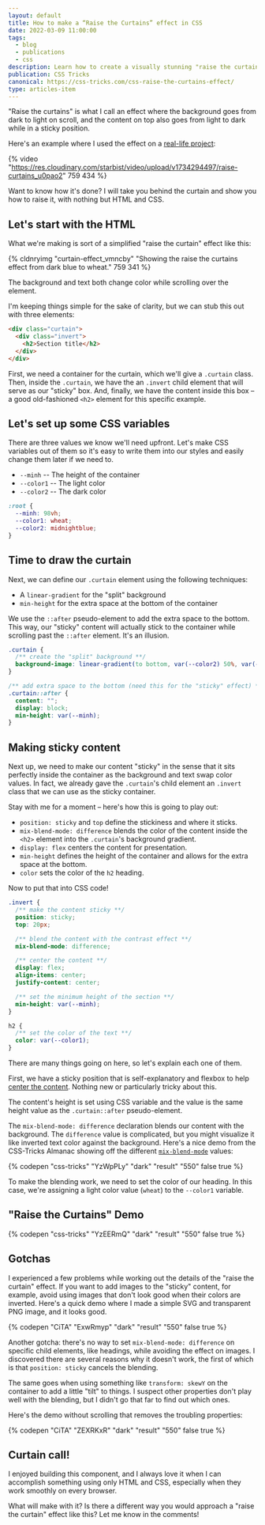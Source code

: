 ```yaml
---
layout: default
title: How to make a “Raise the Curtains” effect in CSS
date: 2022-03-09 11:00:00
tags:
  - blog
  - publications
  - css
description: Learn how to create a visually stunning "raise the curtains" effect while scrolling over a sticky element in this step-by-step guide.
publication: CSS Tricks
canonical: https://css-tricks.com/css-raise-the-curtains-effect/
type: articles-item
---
```


"Raise the curtains" is what I call an effect where the background goes from dark to light on scroll, and the content on top also goes from light to dark while in a sticky position.

Here's an example where I used the effect on a [real-life project](https://www.wundermobility.com/sharing-ready-vehicles/):

{% video "https://res.cloudinary.com/starbist/video/upload/v1734294497/raise-curtains_u0pao2" 759 434 %}

Want to know how it's done? I will take you behind the curtain and show you how to raise it, with nothing but HTML and CSS.

## Let's start with the HTML

What we're making is sort of a simplified "raise the curtain" effect like this:

{% cldnryimg "curtain-effect_vmncby" "Showing the raise the curtains effect from dark blue to wheat." 759 341 %}

The background and text both change color while scrolling over the element.

I'm keeping things simple for the sake of clarity, but we can stub this out with three elements:

```html
<div class="curtain">
  <div class="invert">
    <h2>Section title</h2>
  </div>
</div>
```

First, we need a container for the curtain, which we'll give a `.curtain` class. Then, inside the `.curtain`, we have the an `.invert` child element that will serve as our "sticky" box. And, finally, we have the content inside this box – a good old-fashioned `<h2>` element for this specific example.

## Let's set up some CSS variables

There are three values we know we'll need upfront. Let's make CSS variables out of them so it's easy to write them into our styles and easily change them later if we need to.

- `--minh` -- The height of the container
- `--color1` -- The light color
- `--color2` -- The dark color

```css
:root {
  --minh: 98vh;
  --color1: wheat;
  --color2: midnightblue;
}
```

## Time to draw the curtain

Next, we can define our `.curtain` element using the following techniques:

- A `linear-gradient` for the "split" background
- `min-height` for the extra space at the bottom of the container

We use the `::after` pseudo-element to add the extra space to the bottom. This way, our "sticky" content will actually stick to the container while scrolling past the `::after` element. It's an illusion.

```css
.curtain {
  /** create the "split" background **/
  background-image: linear-gradient(to bottom, var(--color2) 50%, var(--color1) 50%);
}

/** add extra space to the bottom (need this for the "sticky" effect) **/
.curtain::after {
  content: "";
  display: block;
  min-height: var(--minh);
}
```

## Making sticky content

Next up, we need to make our content "sticky" in the sense that it sits perfectly inside the container as the background and text swap color values. In fact, we already gave the `.curtain`'s child element an `.invert` class that we can use as the sticky container.

Stay with me for a moment – here's how this is going to play out:

- `position: sticky` and `top` define the stickiness and where it sticks.
- `mix-blend-mode: difference` blends the color of the content inside the `<h2>` element into the `.curtain`'s background gradient.
- `display: flex` centers the content for presentation.
- `min-height` defines the height of the container and allows for the extra space at the bottom.
- `color` sets the color of the `h2` heading.

Now to put that into CSS code!

```css
.invert {
  /** make the content sticky **/
  position: sticky;
  top: 20px;

  /** blend the content with the contrast effect **/
  mix-blend-mode: difference;

  /** center the content **/
  display: flex;
  align-items: center;
  justify-content: center;

  /** set the minimum height of the section **/
  min-height: var(--minh);
}

h2 {
  /** set the color of the text **/
  color: var(--color1);
}
```

There are many things going on here, so let's explain each one of them.

First, we have a sticky position that is self-explanatory and flexbox to help [center the content](https://css-tricks.com/centering-css-complete-guide/). Nothing new or particularly tricky about this.

The content's height is set using CSS variable and the value is the same height value as the `.curtain::after` pseudo-element.

The `mix-blend-mode: difference` declaration blends our content with the background. The `difference` value is complicated, but you might visualize it like inverted text color against the background. Here's a nice demo from the CSS-Tricks Almanac showing off the different [`mix-blend-mode`](https://css-tricks.com/almanac/properties/m/mix-blend-mode/) values:

{% codepen "css-tricks" "YzWpPLy" "dark" "result" "550" false true %}

To make the blending work, we need to set the color of our heading. In this case, we're assigning a light color value (`wheat`) to the `--color1` variable.

## "Raise the Curtains" Demo

{% codepen "css-tricks" "YzEERmQ" "dark" "result" "550" false true %}

## Gotchas

I experienced a few problems while working out the details of the "raise the curtain" effect. If you want to add images to the "sticky" content, for example, avoid using images that don't look good when their colors are inverted. Here's a quick demo where I made a simple SVG and transparent PNG image, and it looks good.

{% codepen "CiTA" "ExwRmyp" "dark" "result" "550" false true %}

Another gotcha: there's no way to set `mix-blend-mode: difference` on specific child elements, like headings, while avoiding the effect on images. I discovered there are several reasons why it doesn't work, the first of which is that `position: sticky` cancels the blending.

The same goes when using something like `transform: skewY` on the container to add a little "tilt" to things. I suspect other properties don't play well with the blending, but I didn't go that far to find out which ones.

Here's the demo without scrolling that removes the troubling properties:

{% codepen "CiTA" "ZEXRKxR" "dark" "result" "550" false true %}

## Curtain call!

I enjoyed building this component, and I always love it when I can accomplish something using only HTML and CSS, especially when they work smoothly on every browser.

What will make with it? Is there a different way you would approach a "raise the curtain" effect like this? Let me know in the comments!
